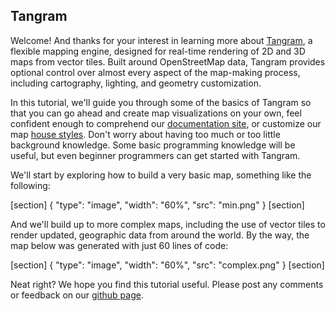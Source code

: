 ## Tangram

Welcome! And thanks for your interest in learning more about [Tangram](https://mapzen.com/documentation/tangram/), a flexible mapping engine, designed for real-time rendering of 2D and 3D maps from vector tiles. Built around OpenStreetMap data, Tangram provides optional control over almost every aspect of the map-making process, including cartography, lighting, and geometry customization.

In this tutorial, we'll guide you through some of the basics of Tangram so that you can go ahead and create map visualizations on your own, feel confident enough to comprehend our [documentation site](https://mapzen.com/documentation/tangram/), or customize our map [house styles](https://mapzen.com/products/maps/). Don't worry about having too much or too little background knowledge. Some basic programming knowledge will be useful, but even beginner programmers can get started with Tangram.

We'll start by exploring how to build a very basic map, something like the following:

[section]
{ "type": "image", "width": "60%", "src": "min.png" }
[section]

And we'll build up to more complex maps, including the use of vector tiles to render updated, geographic data from around the world. By the way, the map below was generated with just 60 lines of code:

[section]
{ "type": "image", "width": "60%", "src": "complex.png" }
[section]

Neat right? We hope you find this tutorial useful. Please post any comments or feedback on our [github page](https://github.com/tangrams/tangram-tutorial).
